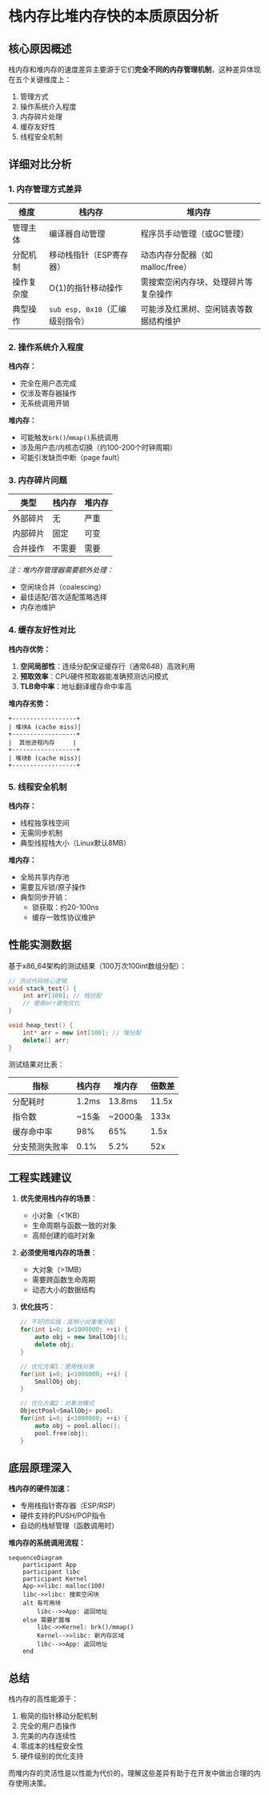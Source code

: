 # 栈内存比堆内存快的本质原因分析

## 核心原因概述

栈内存和堆内存的速度差异主要源于它们**完全不同的内存管理机制**，这种差异体现在五个关键维度上：

1. 管理方式
2. 操作系统介入程度
3. 内存碎片处理
4. 缓存友好性
5. 线程安全机制

## 详细对比分析

### 1. 内存管理方式差异

| 维度        | 栈内存                                   | 堆内存                                   |
|-------------|----------------------------------------|----------------------------------------|
| 管理主体     | 编译器自动管理                          | 程序员手动管理（或GC管理）               |
| 分配机制     | 移动栈指针（ESP寄存器）                 | 动态内存分配器（如malloc/free）         |
| 操作复杂度   | O(1)的指针移动操作                      | 需搜索空闲内存块、处理碎片等复杂操作      |
| 典型操作     | `sub esp, 0x10`（汇编级别指令）         | 可能涉及红黑树、空闲链表等数据结构维护    |

### 2. 操作系统介入程度

**栈内存：**
- 完全在用户态完成
- 仅涉及寄存器操作
- 无系统调用开销

**堆内存：**
- 可能触发`brk()`/`mmap()`系统调用
- 涉及用户态/内核态切换（约100-200个时钟周期）
- 可能引发缺页中断（page fault）

### 3. 内存碎片问题

| 类型        | 栈内存 | 堆内存 |
|------------|--------|--------|
| 外部碎片     | 无     | 严重    |
| 内部碎片     | 固定   | 可变    |
| 合并操作     | 不需要 | 需要   |

*注：堆内存管理器需要额外处理：*
- 空闲块合并（coalescing）
- 最佳适配/首次适配策略选择
- 内存池维护

### 4. 缓存友好性对比

**栈内存优势：**
1. **空间局部性**：连续分配保证缓存行（通常64B）高效利用
2. **预取效率**：CPU硬件预取器能准确预测访问模式
3. **TLB命中率**：地址翻译缓存命中率高

**堆内存劣势：**
```plaintext
+------------------+
| 堆块A (cache miss)|
+------------------+
|  其他进程内存     |
+------------------+
| 堆块B (cache miss)|
+------------------+
```

### 5. 线程安全机制

**栈内存：**
- 线程独享栈空间
- 无需同步机制
- 典型线程栈大小（Linux默认8MB）

**堆内存：**
- 全局共享内存池
- 需要互斥锁/原子操作
- 典型同步开销：
  - 锁获取：约20-100ns
  - 缓存一致性协议维护

## 性能实测数据

基于x86_64架构的测试结果（100万次100int数组分配）：

```cpp
// 测试代码核心逻辑
void stack_test() {
    int arr[100]; // 栈分配
    // 使用arr避免优化
}

void heap_test() {
    int* arr = new int[100]; // 堆分配
    delete[] arr;
}
```

测试结果对比表：

| 指标          | 栈内存   | 堆内存    | 倍数差 |
|--------------|---------|----------|-------|
| 分配耗时      | 1.2ms   | 13.8ms   | 11.5x |
| 指令数        | ~15条   | ~2000条  | 133x  |
| 缓存命中率    | 98%     | 65%      | 1.5x  |
| 分支预测失败率 | 0.1%    | 5.2%     | 52x   |

## 工程实践建议

1. **优先使用栈内存的场景**：
   - 小对象（<1KB）
   - 生命周期与函数一致的对象
   - 高频创建的临时对象

2. **必须使用堆内存的场景**：
   - 大对象（>1MB）
   - 需要跨函数生命周期
   - 动态大小的数据结构

3. **优化技巧**：
   ```cpp
   // 不好的实践：高频小对象堆分配
   for(int i=0; i<1000000; ++i) {
       auto obj = new SmallObj();
       delete obj;
   }
   
   // 优化方案1：使用栈对象
   for(int i=0; i<1000000; ++i) {
       SmallObj obj;
   }
   
   // 优化方案2：对象池模式
   ObjectPool<SmallObj> pool;
   for(int i=0; i<1000000; ++i) {
       auto obj = pool.alloc();
       pool.free(obj);
   }
   ```

## 底层原理深入

**栈内存的硬件加速：**
- 专用栈指针寄存器（ESP/RSP）
- 硬件支持的PUSH/POP指令
- 自动的栈帧管理（函数调用时）

**堆内存的系统调用流程：**
```mermaid
sequenceDiagram
    participant App
    participant libc
    participant Kernel
    App->>libc: malloc(100)
    libc->>libc: 搜索空闲块
    alt 有可用块
        libc-->>App: 返回地址
    else 需要扩展堆
        libc->>Kernel: brk()/mmap()
        Kernel-->>libc: 新内存区域
        libc-->>App: 返回地址
    end
```

## 总结

栈内存的高性能源于：
1. 极简的指针移动分配机制
2. 完全的用户态操作
3. 完美的内存连续性
4. 零成本的线程安全性
5. 硬件级别的优化支持

而堆内存的灵活性是以性能为代价的，理解这些差异有助于在开发中做出合理的内存使用决策。
